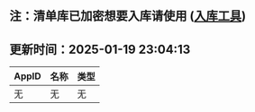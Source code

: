 ## 注：清单库已加密想要入库请使用 ([入库工具](https://github.com/BlankTMing/ManifestAutoUpdate/releases))

## 更新时间：2025-01-19 23:04:13
| AppID | 名称 | 类型  |
| :-------------------- | :----------------------------- | :----------- |
| 无 | 无 | 无 |
